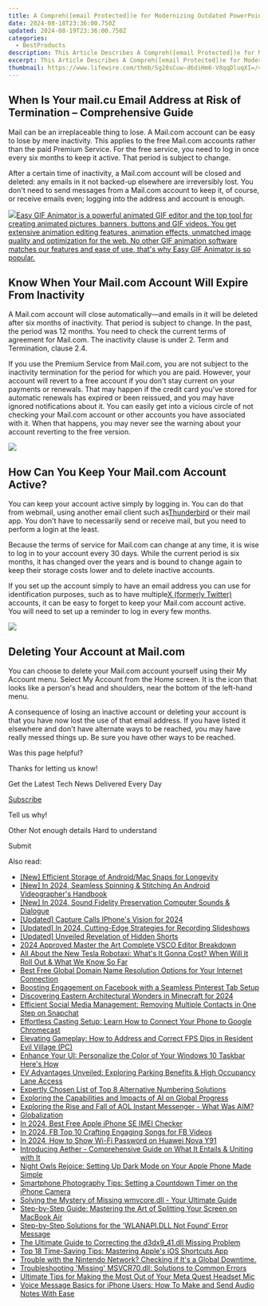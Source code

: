```yaml
---
title: A Compreh([email Protected])e for Modernizing Outdated PowerPoint Presentations
date: 2024-08-18T23:36:00.750Z
updated: 2024-08-19T23:36:00.750Z
categories:
  - BestProducts
description: This Article Describes A Compreh([email Protected])e for Modernizing Outdated PowerPoint Presentations
excerpt: This Article Describes A Compreh([email Protected])e for Modernizing Outdated PowerPoint Presentations
thumbnail: https://www.lifewire.com/thmb/Sg28sCuw-d6diHm6-V8qqDluqXI=/400x300/filters:no_upscale():max_bytes(150000):strip_icc():format(webp)/Powerpoint-58c084713df78c353cec2407.jpg
---
```


## When Is Your mail.cu Email Address at Risk of Termination – Comprehensive Guide
 Mail can be an irreplaceable thing to lose. A Mail.com account can be easy to lose by mere inactivity. This applies to the free Mail.com accounts rather than the paid Premium Service. For the free service, you need to log in once every six months to keep it active. That period is subject to change.

 After a certain time of inactivity, a Mail.com account will be closed and deleted: any emails in it not backed-up elsewhere are irreversibly lost. You don't need to send messages from a Mail.com account to keep it, of course, or receive emails even; logging into the address and account is enough.

<!-- affiliate ads begin -->
<a href="https://secure.2checkout.com/order/checkout.php?PRODS=174416&QTY=1&AFFILIATE=108875&CART=1"><img src="https://www.easygifanimator.net/images/gif-animator.png" border="0">Easy GIF Animator is a powerful animated GIF editor and the top tool for creating animated pictures, banners, buttons and GIF videos. You get extensive animation editing features, animation effects, unmatched image quality and optimization for the web. No other GIF animation software matches our features and ease of use, that's why Easy GIF Animator is so popular.</a>
<!-- affiliate ads end -->
## Know When Your Mail.com Account Will Expire From Inactivity

 A Mail.com account will close automatically—and emails in it will be deleted after six months of inactivity. That period is subject to change. In the past, the period was 12 months. You need to check the current terms of agreement for Mail.com. The inactivity clause is under 2\. Term and Termination, clause 2.4.

 If you use the Premium Service from Mail.com, you are not subject to the inactivity termination for the period for which you are paid. However, your account will revert to a free account if you don't stay current on your payments or renewals. That may happen if the credit card you've stored for automatic renewals has expired or been reissued, and you may have ignored notifications about it. You can easily get into a vicious circle of not checking your Mail.com account or other accounts you have associated with it. When that happens, you may never see the warning about your account reverting to the free version.

<!-- affiliate ads begin -->
<a href="https://shop.incomedia.eu/order/checkout.php?PRODS=39655089&QTY=1&AFFILIATE=108875&CART=1"><img src="https://incomedia.eu/files/images/affiliates/wa/01_WA_728x90.jpg" border="0"></a>
<!-- affiliate ads end -->
## How Can You Keep Your Mail.com Account Active?

 You can keep your account active simply by logging in. You can do that from webmail, using another email client such as[Thunderbird](https://www.lifewire.com/mozilla-thunderbird-review-1173071) or their mail app. You don't have to necessarily send or receive mail, but you need to perform a login at the least.

 Because the terms of service for Mail.com can change at any time, it is wise to log in to your account every 30 days. While the current period is six months, it has changed over the years and is bound to change again to keep their storage costs lower and to delete inactive accounts.

 If you set up the account simply to have an email address you can use for identification purposes, such as to have multiple[X (formerly Twitter)](https://www.lifewire.com/what-exactly-is-twitter-2483331) accounts, it can be easy to forget to keep your Mail.com account active. You will need to set up a reminder to log in every few months.

<!-- affiliate ads begin -->
<a href="https://secure.2checkout.com/order/checkout.php?PRODS=35038891&QTY=1&AFFILIATE=108875&CART=1"><img src="https://www.dupinout.com/wp-content/uploads/2021/12/DupInOut-New-Duplicate-Scan-Tab.png" border="0"></a>
<!-- affiliate ads end -->
## Deleting Your Account at Mail.com

 You can choose to delete your Mail.com account yourself using their My Account menu. Select My Account from the Home screen. It is the icon that looks like a person's head and shoulders, near the bottom of the left-hand menu.

 A consequence of losing an inactive account or deleting your account is that you have now lost the use of that email address. If you have listed it elsewhere and don't have alternate ways to be reached, you may have really messed things up. Be sure you have other ways to be reached.

Was this page helpful?

Thanks for letting us know!

 Get the Latest Tech News Delivered Every Day

[Subscribe](https://www.lifewire.com/#)

Tell us why!

 Other  Not enough details  Hard to understand

 Submit

<ins class="adsbygoogle"
     style="display:block"
     data-ad-format="autorelaxed"
     data-ad-client="ca-pub-7571918770474297"
     data-ad-slot="1223367746"></ins>



<ins class="adsbygoogle"
     style="display:block"
     data-ad-client="ca-pub-7571918770474297"
     data-ad-slot="8358498916"
     data-ad-format="auto"
     data-full-width-responsive="true"></ins>

<span class="atpl-alsoreadstyle">Also read:</span>
<div><ul>
<li><a href="https://snapchat-videos.techidaily.com/new-efficient-storage-of-androidmac-snaps-for-longevity/"><u>[New] Efficient Storage of Android/Mac Snaps for Longevity</u></a></li>
<li><a href="https://fox-cloud.techidaily.com/new-in-2024-seamless-spinning-and-stitching-an-android-videographers-handbook/"><u>[New] In 2024, Seamless Spinning & Stitching  An Android Videographer's Handbook</u></a></li>
<li><a href="https://on-screen-recording.techidaily.com/new-in-2024-sound-fidelity-preservation-computer-sounds-and-dialogue/"><u>[New] In 2024, Sound Fidelity Preservation  Computer Sounds & Dialogue</u></a></li>
<li><a href="https://fox-boxes.techidaily.com/updated-capture-calls-iphones-vision-for-2024/"><u>[Updated] Capture Calls  IPhone's Vision for 2024</u></a></li>
<li><a href="https://digital-screen-recording.techidaily.com/updated-in-2024-cutting-edge-strategies-for-recording-slideshows/"><u>[Updated] In 2024, Cutting-Edge Strategies for Recording Slideshows</u></a></li>
<li><a href="https://facebook-record-videos.techidaily.com/updated-unveiled-revelation-of-hidden-shorts/"><u>[Updated] Unveiled  Revelation of Hidden Shorts</u></a></li>
<li><a href="https://extra-guidance.techidaily.com/2024-approved-master-the-art-complete-vsco-editor-breakdown/"><u>2024 Approved  Master the Art  Complete VSCO Editor Breakdown</u></a></li>
<li><a href="https://tech-renaissance.techidaily.com/all-about-the-new-tesla-robotaxi-whats-it-gonna-cost-when-will-it-roll-out-and-what-we-know-so-far/"><u>All About the New Tesla Robotaxi: What's It Gonna Cost? When Will It Roll Out & What We Know So Far</u></a></li>
<li><a href="https://tech-renaissance.techidaily.com/best-free-global-domain-name-resolution-options-for-your-internet-connection/"><u>Best Free Global Domain Name Resolution Options for Your Internet Connection</u></a></li>
<li><a href="https://tech-renaissance.techidaily.com/boosting-engagement-on-facebook-with-a-seamless-pinterest-tab-setup/"><u>Boosting Engagement on Facebook with a Seamless Pinterest Tab Setup</u></a></li>
<li><a href="https://screen-mirroring-recording.techidaily.com/discovering-eastern-architectural-wonders-in-minecraft-for-2024/"><u>Discovering Eastern Architectural Wonders in Minecraft for 2024</u></a></li>
<li><a href="https://tech-renaissance.techidaily.com/efficient-social-media-management-removing-multiple-contacts-in-one-step-on-snapchat/"><u>Efficient Social Media Management: Removing Multiple Contacts in One Step on Snapchat</u></a></li>
<li><a href="https://tech-renaissance.techidaily.com/effortless-casting-setup-learn-how-to-connect-your-phone-to-google-chromecast/"><u>Effortless Casting Setup: Learn How to Connect Your Phone to Google Chromecast</u></a></li>
<li><a href="https://program-issues.techidaily.com/elevating-gameplay-how-to-address-and-correct-fps-dips-in-resident-evil-village-pc/"><u>Elevating Gameplay: How to Address and Correct FPS Dips in Resident Evil Village (PC)</u></a></li>
<li><a href="https://tech-renaissance.techidaily.com/1722900228888-enhance-your-ui-personalize-the-color-of-your-windows-10-taskbar-heres-how/"><u>Enhance Your UI: Personalize the Color of Your Windows 10 Taskbar Here's How</u></a></li>
<li><a href="https://tech-renaissance.techidaily.com/ev-advantages-unveiled-exploring-parking-benefits-and-high-occupancy-lane-access/"><u>EV Advantages Unveiled: Exploring Parking Benefits & High Occupancy Lane Access</u></a></li>
<li><a href="https://tech-renaissance.techidaily.com/expertly-chosen-list-of-top-8-alternative-numbering-solutions/"><u>Expertly Chosen List of Top 8 Alternative Numbering Solutions</u></a></li>
<li><a href="https://tech-renaissance.techidaily.com/exploring-the-capabilities-and-impacts-of-ai-on-global-progress/"><u>Exploring the Capabilities and Impacts of AI on Global Progress</u></a></li>
<li><a href="https://tech-renaissance.techidaily.com/exploring-the-rise-and-fall-of-aol-instant-messenger-what-was-aim/"><u>Exploring the Rise and Fall of AOL Instant Messenger - What Was AIM?</u></a></li>
<li><a href="https://buynow-marvelous.techidaily.com/globalization/"><u>Globalization</u></a></li>
<li><a href="https://sim-unlock.techidaily.com/in-2024-best-free-apple-iphone-se-imei-checker-by-drfone-ios/"><u>In 2024, Best Free Apple iPhone SE IMEI Checker</u></a></li>
<li><a href="https://facebook-videos.techidaily.com/in-2024-fb-top-10-crafting-engaging-songs-for-fb-videos/"><u>In 2024, FB Top 10  Crafting Engaging Songs for FB Videos</u></a></li>
<li><a href="https://android-unlock.techidaily.com/in-2024-how-to-show-wi-fi-password-on-huawei-nova-y91-by-drfone-android/"><u>In 2024, How to Show Wi-Fi Password on Huawei Nova Y91</u></a></li>
<li><a href="https://tech-renaissance.techidaily.com/introducing-aether-comprehensive-guide-on-what-it-entails-and-uniting-with-it/"><u>Introducing Aether - Comprehensive Guide on What It Entails & Uniting with It</u></a></li>
<li><a href="https://tech-renaissance.techidaily.com/night-owls-rejoice-setting-up-dark-mode-on-your-apple-phone-made-simple/"><u>Night Owls Rejoice: Setting Up Dark Mode on Your Apple Phone Made Simple</u></a></li>
<li><a href="https://tech-renaissance.techidaily.com/smartphone-photography-tips-setting-a-countdown-timer-on-the-iphone-camera/"><u>Smartphone Photography Tips: Setting a Countdown Timer on the iPhone Camera</u></a></li>
<li><a href="https://tech-renaissance.techidaily.com/solving-the-mystery-of-missing-wmvcoredll-your-ultimate-guide/"><u>Solving the Mystery of Missing wmvcore.dll - Your Ultimate Guide</u></a></li>
<li><a href="https://tech-renaissance.techidaily.com/step-by-step-guide-mastering-the-art-of-splitting-your-screen-on-macbook-air/"><u>Step-by-Step Guide: Mastering the Art of Splitting Your Screen on MacBook Air</u></a></li>
<li><a href="https://tech-renaissance.techidaily.com/step-by-step-solutions-for-the-wlanapidll-not-found-error-message/"><u>Step-by-Step Solutions for the 'WLANAPI.DLL Not Found' Error Message</u></a></li>
<li><a href="https://tech-renaissance.techidaily.com/the-ultimate-guide-to-correcting-the-d3dx941dll-missing-problem/"><u>The Ultimate Guide to Correcting the d3dx9_41.dll Missing Problem</u></a></li>
<li><a href="https://tech-renaissance.techidaily.com/top-18-time-saving-tips-mastering-apples-ios-shortcuts-app/"><u>Top 18 Time-Saving Tips: Mastering Apple's iOS Shortcuts App</u></a></li>
<li><a href="https://tech-renaissance.techidaily.com/trouble-with-the-nintendo-network-checking-if-its-a-global-downtime/"><u>Trouble with the Nintendo Network? Checking if It's a Global Downtime.</u></a></li>
<li><a href="https://tech-renaissance.techidaily.com/troubleshooting-missing-msvcr70dll-solutions-to-common-errors/"><u>Troubleshooting 'Missing' MSVCR70.dll: Solutions to Common Errors</u></a></li>
<li><a href="https://tech-renaissance.techidaily.com/ultimate-tips-for-making-the-most-out-of-your-meta-quest-headset-mic/"><u>Ultimate Tips for Making the Most Out of Your Meta Quest Headset Mic</u></a></li>
<li><a href="https://tech-renaissance.techidaily.com/voice-message-basics-for-iphone-users-how-to-make-and-send-audio-notes-with-ease/"><u>Voice Message Basics for iPhone Users: How To Make and Send Audio Notes With Ease</u></a></li>
</ul></div>
